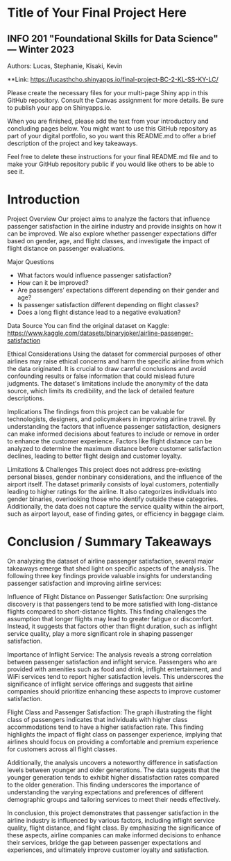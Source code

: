 # Title of Your Final Project Here 
## INFO 201 "Foundational Skills for Data Science" — Winter 2023

Authors: Lucas, Stephanie, Kisaki, Kevin

**Link: https://lucasthcho.shinyapps.io/final-project-BC-2-KL-SS-KY-LC/

Please create the necessary files for your multi-page Shiny app in this GitHub repository. Consult the Canvas assignment for more details. Be sure to publish your app on Shinyapps.io.

When you are finished, please add the text from your introductory and concluding pages below. You might want to use this GitHub repository as part of your digital portfolio, so you want this README.md to offer a brief description of the project and key takeaways.

Feel free to delete these instructions for your final README.md file and to make your GitHub repository public if you would like others to be able to see it. 

# Introduction
Project Overview
Our project aims to analyze the factors that influence passenger satisfaction in the airline industry and provide insights on how it can be improved. We also explore whether passenger expectations differ based on gender, age, and flight classes, and investigate the impact of flight distance on passenger evaluations.

Major Questions
- What factors would influence passenger satisfaction?
- How can it be improved?
- Are passengers’ expectations different depending on their gender and age?
- Is passenger satisfaction different depending on flight classes?
- Does a long flight distance lead to a negative evaluation?

Data Source
You can find the original dataset on Kaggle: https://www.kaggle.com/datasets/binaryjoker/airline-passenger-satisfaction

Ethical Considerations
Using the dataset for commercial purposes of other airlines may raise ethical concerns and harm the specific airline from which the data originated. It is crucial to draw careful conclusions and avoid confounding results or false information that could mislead future judgments. The dataset's limitations include the anonymity of the data source, which limits its credibility, and the lack of detailed feature descriptions.

Implications
The findings from this project can be valuable for technologists, designers, and policymakers in improving airline travel. By understanding the factors that influence passenger satisfaction, designers can make informed decisions about features to include or remove in order to enhance the customer experience. Factors like flight distance can be analyzed to determine the maximum distance before customer satisfaction declines, leading to better flight design and customer loyalty.

Limitations & Challenges
This project does not address pre-existing personal biases, gender nonbinary considerations, and the influence of the airport itself. The dataset primarily consists of loyal customers, potentially leading to higher ratings for the airline. It also categorizes individuals into gender binaries, overlooking those who identify outside these categories. Additionally, the data does not capture the service quality within the airport, such as airport layout, ease of finding gates, or efficiency in baggage claim.


# Conclusion / Summary Takeaways
On analyzing the dataset of airline passenger satisfaction, several major takeaways emerge that shed light on specific aspects of the analysis. The following three key findings provide valuable insights for understanding passenger satisfaction and improving airline services:

Influence of Flight Distance on Passenger Satisfaction:
One surprising discovery is that passengers tend to be more satisfied with long-distance flights compared to short-distance flights. This finding challenges the assumption that longer flights may lead to greater fatigue or discomfort. Instead, it suggests that factors other than flight duration, such as inflight service quality, play a more significant role in shaping passenger satisfaction.

Importance of Inflight Service:
The analysis reveals a strong correlation between passenger satisfaction and inflight service. Passengers who are provided with amenities such as food and drink, inflight entertainment, and WiFi services tend to report higher satisfaction levels. This underscores the significance of inflight service offerings and suggests that airline companies should prioritize enhancing these aspects to improve customer satisfaction.

Flight Class and Passenger Satisfaction:
The graph illustrating the flight class of passengers indicates that individuals with higher class accommodations tend to have a higher satisfaction rate. This finding highlights the impact of flight class on passenger experience, implying that airlines should focus on providing a comfortable and premium experience for customers across all flight classes.

Additionally, the analysis uncovers a noteworthy difference in satisfaction levels between younger and older generations. The data suggests that the younger generation tends to exhibit higher dissatisfaction rates compared to the older generation. This finding underscores the importance of understanding the varying expectations and preferences of different demographic groups and tailoring services to meet their needs effectively.

In conclusion, this project demonstrates that passenger satisfaction in the airline industry is influenced by various factors, including inflight service quality, flight distance, and flight class. By emphasizing the significance of these aspects, airline companies can make informed decisions to enhance their services, bridge the gap between passenger expectations and experiences, and ultimately improve customer loyalty and satisfaction.

